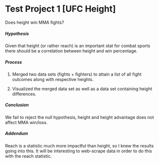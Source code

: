 # Test Project 1 [UFC Height]
Does height win MMA fights?


##### Hypothesis
Given that height (or rather reach) is an important stat for combat sports
there should be a correlation between height and win percentage.

##### Process
1. Merged two data sets (fights + fighters) to attain a list 
of all fight outcomes along with respective heights.

2. Visualized the merged data set as well as a data set
containing height differences.

##### Conclusion
We fail to reject the null hypothesis, height and height
advantage does not affect MMA win/loss.

##### Addendum
Reach is a statistic much more impactful than height, so I knew the results going into this. 
It will be interesting to web-scrape data in order to do this with the reach statistic.
